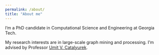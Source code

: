 ```yaml
---
permalink: /about/
title: "About me"
---
```


I’m a PhD candidate in Computational Science and Engineering at Georgia Tech.

My research interests are in large-scale graph mining and processing. I’m
advised by Professor [Umit V. Catalyurek](http://cc.gatech.edu/~umit).

